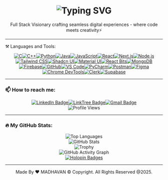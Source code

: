 <div align="center">
  <h1>
    <a><img align="center" src="https://readme-typing-svg.herokuapp.com?font=Fira+Code&pause=1000&color=12F7DE&width=435&lines=Hello+there!+My+name+is+Madhavan.+%F0%9F%91%8B%F0%9F%A4%93" alt="Typing SVG" /></a>
  </h1>
</div>

<p align="center">
  Full Stack Visionary crafting seamless digital experiences - where code meets creativity⚡
</p>

<hr>

⚒️ Languages and Tools:

<div align="center"><a href="https://en.wikipedia.org/wiki/C_(programming_language)" target="_blank"><img alt="C" src="https://img.shields.io/badge/C-A8B9CC?style=for-the-badge&logo=c&logoColor=white"/></a><a href="https://en.wikipedia.org/wiki/C%2B%2B" target="_blank"><img alt="C++" src="https://img.shields.io/badge/C++-00599C?style=for-the-badge&logo=c%2B%2B&logoColor=white"/></a><a href="https://www.python.org/" target="_blank"><img alt="Python" src="https://img.shields.io/badge/Python-3776AB?style=for-the-badge&logo=python&logoColor=white"/></a><a href="https://www.java.com/" target="_blank"><img alt="Java" src="https://img.shields.io/badge/Java-007396?style=for-the-badge&logo=java&logoColor=white"/></a><a href="https://www.javascript.com/" target="_blank"><img alt="JavaScript" src="https://img.shields.io/badge/JavaScript-F7DF1E?style=for-the-badge&logo=javascript&logoColor=black"/></a><a href="https://reactjs.org/" target="_blank"><img alt="React" src="https://img.shields.io/badge/React-61DAFB?style=for-the-badge&logo=react&logoColor=black"/></a><a href="https://nextjs.org/" target="_blank"><img alt="Next.js" src="https://img.shields.io/badge/Next.js-000000?style=for-the-badge&logo=nextdotjs&logoColor=white"/></a><a href="https://nodejs.org/" target="_blank"><img alt="Node.js" src="https://img.shields.io/badge/Node.js-339933?style=for-the-badge&logo=nodedotjs&logoColor=white"/></a><a href="https://tailwindcss.com/" target="_blank"><img alt="Tailwind CSS" src="https://img.shields.io/badge/Tailwind_CSS-38B2AC?style=for-the-badge&logo=tailwindcss&logoColor=white"/></a><a href="https://ui.shadcn.com/" target="_blank"><img alt="Shadcn UI" src="https://img.shields.io/badge/Shadcn_UI-18181B?style=for-the-badge&logo=shadcn&logoColor=white"/></a><a href="https://mui.com/" target="_blank"><img alt="Material UI" src="https://img.shields.io/badge/Material_UI-007FFF?style=for-the-badge&logo=mui&logoColor=white"/></a><a href="https://reactbits.com/" target="_blank"><img alt="React Bits" src="https://img.shields.io/badge/React_Bits-61DAFB?style=for-the-badge&logo=react&logoColor=black"/></a><a href="https://www.mongodb.com/" target="_blank"><img alt="MongoDB" src="https://img.shields.io/badge/MongoDB-47A248?style=for-the-badge&logo=mongodb&logoColor=white"/></a><a href="https://firebase.google.com/" target="_blank"><img alt="Firebase" src="https://img.shields.io/badge/Firebase-FFCA28?style=for-the-badge&logo=firebase&logoColor=black"/></a><a href="https://github.com/" target="_blank"><img alt="GitHub" src="https://img.shields.io/badge/GitHub-181717?style=for-the-badge&logo=github&logoColor=white"/></a><a href="https://code.visualstudio.com/" target="_blank"><img alt="VS Code" src="https://img.shields.io/badge/VS_Code-007ACC?style=for-the-badge&logo=visual-studio-code&logoColor=white"/></a><a href="https://www.jetbrains.com/pycharm/" target="_blank"><img alt="PyCharm" src="https://img.shields.io/badge/PyCharm-000000?style=for-the-badge&logo=pycharm&logoColor=white"/></a><a href="https://www.postman.com/" target="_blank"><img alt="Postman" src="https://img.shields.io/badge/Postman-FF6C37?style=for-the-badge&logo=postman&logoColor=white"/></a><a href="https://www.figma.com/" target="_blank"><img alt="Figma" src="https://img.shields.io/badge/Figma-F24E1E?style=for-the-badge&logo=figma&logoColor=white"/></a><a href="https://developer.chrome.com/docs/devtools/" target="_blank"><img alt="Chrome DevTools" src="https://img.shields.io/badge/Chrome_DevTools-4285F4?style=for-the-badge&logo=googlechrome&logoColor=white"/></a><a href="https://clerk.com/" target="_blank"><img alt="Clerk" src="https://img.shields.io/badge/Clerk-2E2E2E?style=for-the-badge&logo=clerk&logoColor=white"/></a><a href="https://supabase.com/" target="_blank"><img alt="Supabase" src="https://img.shields.io/badge/Supabase-3ECF8E?style=for-the-badge&logo=supabase&logoColor=white"/></a></div>

 
---

### 📫 How to reach me:

<div id="badges" align="center">
  <a href="https://www.linkedin.com/in/madhavan-a-86780228a/"><img src="https://img.shields.io/badge/LinkedIn-blue?style=for-the-badge&logo=linkedin&logoColor=white" alt="LinkedIn Badge"/></a><a href="https://linktr.ee/MadhavanAR"><img src="https://img.shields.io/badge/Linktree-success?logo=linktree&logoColor=white&style=for-the-badge" alt="LinkTree Badge"/></a><a href="mailto:madhavanu555@gmail.com"><img src="https://img.shields.io/badge/Mail-red?logo=gmail&logoColor=white&style=for-the-badge" alt="Gmail Badge"/></a>
  <br>
  <img src="https://komarev.com/ghpvc/?username=MadhavanAR&color=green" alt="Profile Views"/>
</div>

---

### 🔥 My GitHub Stats:

<div align="center">
  <img src="https://github-readme-stats.vercel.app/api/top-langs/?username=MadhavanAR&layout=compact&theme=radical" alt="Top Languages"/>
  <br>
  <img src="https://github-readme-stats.vercel.app/api?username=MadhavanAR&show_icons=true&theme=radical" alt="GitHub Stats"/>
  <br>
  <img src="https://github-profile-trophy.vercel.app/?username=MadhavanAR&theme=radical" alt="Trophy"/>
  <br>
  <img src="https://github-readme-activity-graph.vercel.app/graph?username=MadhavanAR&theme=github-compact" alt="GitHub Activity Graph"/>
</div>

<div align="center">
  <a href="https://holopin.io/@madhavanar"><img src="https://holopin.me/madhavanar" alt="Holopin Badges"/></a>
</div>

---

<div align="center">
  <p>Made By ❤️ MADHAVAN © Copyright. All Rights Reserved @2025.</p>
</div>

